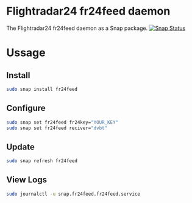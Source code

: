 # Flightradar24 fr24feed daemon
The Flightradar24 fr24feed daemon as a Snap package. [![Snap Status](https://build.snapcraft.io/badge/TheBiggerGuy/fr24feed.svg)](https://build.snapcraft.io/user/TheBiggerGuy/fr24feed)


# Ussage

## Install
```bash
sudo snap install fr24feed
```

## Configure
```bash
sudo snap set fr24feed fr24key="YOUR_KEY"
sudo snap set fr24feed reciver="dvbt"
```

## Update
```bash
sudo snap refresh fr24feed
```

## View Logs
```bash
sudo journalctl -u snap.fr24feed.fr24feed.service
```
